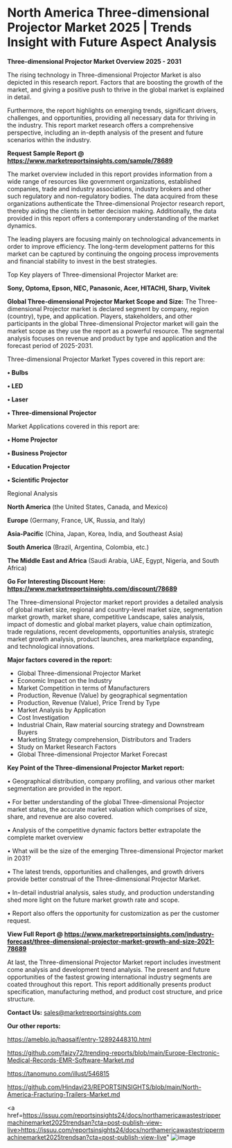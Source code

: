 # North America Three-dimensional Projector Market 2025 | Trends Insight with Future Aspect Analysis

<Strong> Three-dimensional Projector Market Overview 2025 - 2031</strong>

The rising technology in Three-dimensional Projector Market is also depicted in this research report. Factors that are boosting the growth of the market, and giving a positive push to thrive in the global market is explained in detail.

Furthermore, the report highlights on emerging trends, significant drivers, challenges, and opportunities, providing all necessary data for thriving in the industry. This report market research offers a comprehensive perspective, including an in-depth analysis of the present and future scenarios within the industry.

<strong>Request Sample Report @ <a href=https://www.marketreportsinsights.com/sample/78689>https://www.marketreportsinsights.com/sample/78689</a></strong>

The market overview included in this report provides information from a wide range of resources like government organizations, established companies, trade and industry associations, industry brokers and other such regulatory and non-regulatory bodies. The data acquired from these organizations authenticate the Three-dimensional Projector research report, thereby aiding the clients in better decision making. Additionally, the data provided in this report offers a contemporary understanding of the market dynamics.

The leading players are focusing mainly on technological advancements in order to improve efficiency. The long-term development patterns for this market can be captured by continuing the ongoing process improvements and financial stability to invest in the best strategies.

Top Key players of Three-dimensional Projector Market are:

<strong>Sony, Optoma, Epson, NEC, Panasonic, Acer, HITACHI, Sharp, Vivitek</strong>

<strong><b>Global Three-dimensional Projector Market Scope and Size:</b></strong>
The Three-dimensional Projector market is declared segment by company, region (country), type, and application. Players, stakeholders, and other participants in the global Three-dimensional Projector market will gain the market scope as they use the report as a powerful resource. The segmental analysis focuses on revenue and product by type and application and the forecast period of 2025-2031.

Three-dimensional Projector Market Types covered in this report are:

<strong>• Bulbs

• LED

• Laser

• Three-dimensional Projector</strong>

Market Applications covered in this report are:

<strong>• Home Projector

• Business Projector

• Education Projector

• Scientific Projector</strong> 

Regional Analysis

<strong>North America</strong> (the United States, Canada, and Mexico)

<strong>Europe</strong> (Germany, France, UK, Russia, and Italy)

<strong>Asia-Pacific</strong> (China, Japan, Korea, India, and Southeast Asia)

<strong>South America</strong> (Brazil, Argentina, Colombia, etc.)

<strong>The Middle East and Africa</strong> (Saudi Arabia, UAE, Egypt, Nigeria, and South Africa)

<strong>Go For Interesting Discount Here: <a href=https://www.marketreportsinsights.com/discount/78689>https://www.marketreportsinsights.com/discount/78689</a></strong>

The Three-dimensional Projector market report provides a detailed analysis of global market size, regional and country-level market size, segmentation market growth, market share, competitive Landscape, sales analysis, impact of domestic and global market players, value chain optimization, trade regulations, recent developments, opportunities analysis, strategic market growth analysis, product launches, area marketplace expanding, and technological innovations.

<strong><b>Major factors covered in the report:</b></strong>
<ul>
  <li>Global Three-dimensional Projector Market </li>
  <li>Economic Impact on the Industry</li>
  <li>Market Competition in terms of Manufacturers</li>
  <li>Production, Revenue (Value) by geographical segmentation</li>
  <li>Production, Revenue (Value), Price Trend by Type</li>
  <li>Market Analysis by Application</li>
  <li>Cost Investigation</li>
  <li>Industrial Chain, Raw material sourcing strategy and Downstream Buyers</li>
  <li>Marketing Strategy comprehension, Distributors and Traders</li>
  <li>Study on Market Research Factors</li>
  <li>Global Three-dimensional Projector Market Forecast</li>
</ul>

<strong><b>Key Point of the Three-dimensional Projector Market report:</b></strong>

• Geographical distribution, company profiling, and various other market segmentation are provided in the report.

• For better understanding of the global Three-dimensional Projector market status, the accurate market valuation which comprises of size, share, and revenue are also covered.

• Analysis of the competitive dynamic factors better extrapolate the complete market overview

• What will be the size of the emerging Three-dimensional Projector market in 2031?

• The latest trends, opportunities and challenges, and growth drivers provide better construal of the Three-dimensional Projector Market.

• In-detail industrial analysis, sales study, and production understanding shed more light on the future market growth rate and scope.

• Report also offers the opportunity for customization as per the customer request.

<strong><b>View Full Report @ <a href=https://www.marketreportsinsights.com/industry-forecast/three-dimensional-projector-market-growth-and-size-2021-78689>https://www.marketreportsinsights.com/industry-forecast/three-dimensional-projector-market-growth-and-size-2021-78689</a></b></strong>


At last, the Three-dimensional Projector Market report includes investment come analysis and development trend analysis. The present and future opportunities of the fastest growing international industry segments are coated throughout this report. This report additionally presents product specification, manufacturing method, and product cost structure, and price structure.

<strong>Contact Us:</strong>
sales@marketreportsinsights.com

<strong>Our other reports:</strong>

<a href=https://ameblo.jp/haqsaif/entry-12892448310.html>https://ameblo.jp/haqsaif/entry-12892448310.html</a>

<a href=https://github.com/faizy72/trending-reports/blob/main/Europe-Electronic-Medical-Records-EMR-Software-Market.md>https://github.com/faizy72/trending-reports/blob/main/Europe-Electronic-Medical-Records-EMR-Software-Market.md</a>

<a href=https://tanomuno.com/illust/546815>https://tanomuno.com/illust/546815</a>

<a href=https://github.com/Hindavi23/REPORTSINSIGHTS/blob/main/North-America-Fracturing-Trailers-Market.md>https://github.com/Hindavi23/REPORTSINSIGHTS/blob/main/North-America-Fracturing-Trailers-Market.md</a>

<a href=https://issuu.com/reportsinsights24/docs/northamericawastestrippermachinemarket2025trendsan?cta=post-publish-view-live>https://issuu.com/reportsinsights24/docs/northamericawastestrippermachinemarket2025trendsan?cta=post-publish-view-live</a>"
![image](https://github.com/user-attachments/assets/d7393fca-f18f-40b2-8646-c44f51fa471d)
